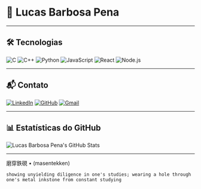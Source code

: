 # 👋 Lucas Barbosa Pena

---

## 🛠 Tecnologias
![C](https://img.shields.io/badge/C-00599C?style=for-the-badge&logo=c&logoColor=white) 
![C++](https://img.shields.io/badge/C++-00599C?style=for-the-badge&logo=c%2B%2B&logoColor=white) 
![Python](https://img.shields.io/badge/Python-3776AB?style=for-the-badge&logo=python&logoColor=white) 
![JavaScript](https://img.shields.io/badge/JavaScript-F7DF1E?style=for-the-badge&logo=javascript&logoColor=black) 
![React](https://img.shields.io/badge/React-20232A?style=for-the-badge&logo=react&logoColor=61DAFB) 
![Node.js](https://img.shields.io/badge/Node.js-339933?style=for-the-badge&logo=nodedotjs&logoColor=white) 

---

## 📬 Contato
[![LinkedIn](https://img.shields.io/badge/LinkedIn-blue?style=for-the-badge&logo=linkedin)]([SEU_LINKEDIN](https://www.linkedin.com/in/lucas-b-pena/)) 
[![GitHub](https://img.shields.io/badge/GitHub-100000?style=for-the-badge&logo=github&logoColor=white)](github.com/seaballer) 
[![Gmail](https://img.shields.io/badge/Gmail-red?style=for-the-badge&logo=gmail&logoColor=white)](mailto:lucasbpena2003@gmail.com)

---

## 📊 Estatísticas do GitHub
![Lucas Barbosa Pena's GitHub Stats](https://github-readme-stats.vercel.app/api?username=seaballer&show_icons=true&theme=radical)

---

磨穿鉄硯 • (masentekken) 

    showing unyielding diligence in one's studies; wearing a hole through one's metal inkstone from constant studying
